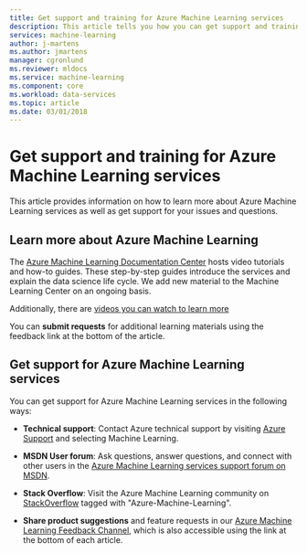 ```yaml
---
title: Get support and training for Azure Machine Learning services
description: This article tells you how you can get support and training for Azure Machine Learning services and Azure Machine Learning Workbench
services: machine-learning
author: j-martens
ms.author: jmartens
manager: cgronlund
ms.reviewer: mldocs
ms.service: machine-learning
ms.component: core
ms.workload: data-services
ms.topic: article
ms.date: 03/01/2018 
---
```

# Get support and training for Azure Machine Learning services

This article provides information on how to learn more about Azure Machine Learning services as well as get support for your issues and questions. 

## Learn more about Azure Machine Learning

The [Azure Machine Learning Documentation Center](../desktop-workbench/overview-what-is-azure-ml.md) hosts video tutorials and how-to guides. These step-by-step guides introduce the services and explain the data science life cycle. We add new material to the Machine Learning Center on an ongoing basis. 

Additionally, there are [videos you can watch to learn more](https://azure.microsoft.com/resources/videos/index/?services=machine-learning)

You can **submit requests** for additional learning materials using the feedback link at the bottom of the article.

## Get support for Azure Machine Learning services

You can get support for Azure Machine Learning services in the following ways:

+ **Technical support**: Contact Azure technical support by visiting [Azure Support](https://azure.microsoft.com/support/options/) and selecting Machine Learning. 

+ **MSDN User forum**: Ask questions, answer questions, and connect with other users in the [Azure Machine Learning services support forum on MSDN](https://social.msdn.microsoft.com/Forums/windowsdesktop/home?forum=MachineLearning).

+ **Stack Overflow**: Visit the Azure Machine Learning community on [StackOverflow](https://stackoverflow.com/questions/tagged/azure-machine-learning) tagged with "Azure-Machine-Learning".

+ **Share product suggestions** and feature requests in our [Azure Machine Learning Feedback Channel](https://feedback.azure.com/forums/257792-machine-learning), which is also accessible using the link at the bottom of each article. 
